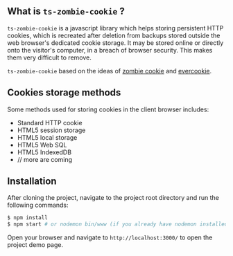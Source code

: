 ## What is `ts-zombie-cookie` ?

`ts-zombie-cookie` is a javascript library which helps storing persistent HTTP cookies, which is recreated after deletion from backups stored outside the web browser's dedicated cookie storage. It may be stored online or directly onto the visitor's computer, in a breach of browser security. This makes them very difficult to remove.  

`ts-zombie-cookie` based on the ideas of [zombie cookie](https://en.wikipedia.org/wiki/Zombie_cookie) and [evercookie](https://en.wikipedia.org/wiki/Evercookie).

## Cookies storage methods
Some methods used for storing cookies in the client browser includes:
  - Standard HTTP cookie
  - HTML5 session storage
  - HTML5 local storage
  - HTML5 Web SQL
  - HTML5 IndexedDB
  - // more are coming

## Installation
After cloning the project, navigate to the project root directory and run the following commands:
```sh
$ npm install
$ npm start # or nodemon bin/www (if you already have nodemon installed)
```
Open your browser and navigate to `http://localhost:3000/` to open the project demo page.

